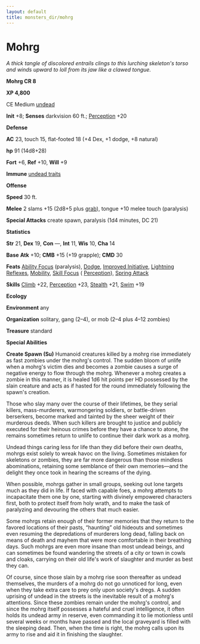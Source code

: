 ```yaml
---
layout: default
title: monsters_dir/mohrg
---
```

# Mohrg

_A thick tangle of discolored entrails clings to this lurching skeleton's torso and winds upward to loll from its jaw like a clawed tongue._

**Mohrg CR 8**

**XP 4,800**

CE Medium [undead](creatureTypes#_undead)

**Init** +8; **Senses** darkvision 60 ft.; [Perception](../skills_dir/perception#_perception) +20

**Defense**

**AC** 23, touch 15, flat-footed 18 (+4 Dex, +1 dodge, +8 natural)

**hp** 91 (14d8+28)

**Fort** +6, **Ref** +10, **Will** +9

**Immune** [undead traits](universalMonsterRules#_undead-traits)

**Offense**

**Speed** 30 ft.

**Melee** 2 slams +15 (2d8+5 plus [grab](universalMonsterRules#_grab)), tongue +10 melee touch (paralysis)

**Special Attacks** create spawn, paralysis (1d4 minutes, DC 21)

**Statistics**

**Str** 21, **Dex** 19, **Con** —, **Int** 11, **Wis** 10, **Cha** 14

**Base**  **Atk** +10; **CMB** +15 (+19 grapple); **CMD** 30

**Feats** [Ability Focus](monsterFeats#_ability-focus) (paralysis), [Dodge](../feats#_dodge), [Improved Initiative](../feats#_improved-initiative), [Lightning Reflexes](../feats#_lightning-reflexes), [Mobility](../feats#_mobility), [Skill Focus](../feats#_skill-focus) ( [Perception](../skills_dir/perception#_perception)), [Spring Attack](../feats#_spring-attack)

**Skills** [Climb](../skills_dir/climb#_climb) +22, [Perception](../skills_dir/perception#_perception) +23, [Stealth](../skills_dir/stealth#_stealth) +21, [Swim](../skills_dir/swim#_swim) +19

**Ecology**

**Environment** any

**Organization** solitary, gang (2–4), or mob (2–4 plus 4–12 zombies)

**Treasure** standard

**Special Abilities**

**Create Spawn (Su)** Humanoid creatures killed by a mohrg rise immediately as fast zombies under the mohrg's control. The sudden bloom of unlife when a mohrg's victim dies and becomes a zombie causes a surge of negative energy to flow through the mohrg. Whenever a mohrg creates a zombie in this manner, it is healed 1d6 hit points per HD possessed by the slain creature and acts as if hasted for the round immediately following the spawn's creation.

Those who slay many over the course of their lifetimes, be they serial killers, mass-murderers, warmongering soldiers, or battle-driven berserkers, become marked and tainted by the sheer weight of their murderous deeds. When such killers are brought to justice and publicly executed for their heinous crimes before they have a chance to atone, the remains sometimes return to unlife to continue their dark work as a mohrg.

Undead things caring less for life than they did before their own deaths, mohrgs exist solely to wreak havoc on the living. Sometimes mistaken for skeletons or zombies, they are far more dangerous than those mindless abominations, retaining some semblance of their own memories—and the delight they once took in hearing the screams of the dying.

When possible, mohrgs gather in small groups, seeking out lone targets much as they did in life. If faced with capable foes, a mohrg attempts to incapacitate them one by one, starting with divinely empowered characters first, both to protect itself from holy wrath, and to make the task of paralyzing and devouring the others that much easier.

Some mohrgs retain enough of their former memories that they return to the favored locations of their pasts, “haunting” old hideouts and sometimes even resuming the depredations of murderers long dead, falling back on means of death and mayhem that were more comfortable in their breathing days. Such mohrgs are even more insane than most undead beings, and can sometimes be found wandering the streets of a city or town in cowls and cloaks, carrying on their old life's work of slaughter and murder as best they can.

Of course, since those slain by a mohrg rise soon thereafter as undead themselves, the murders of a mohrg do not go unnoticed for long, even when they take extra care to prey only upon society's dregs. A sudden uprising of undead in the streets is the inevitable result of a mohrg's attentions. Since these zombies remain under the mohrg's control, and since the mohrg itself possesses a hateful and cruel intelligence, it often holds its undead army in reserve, even commanding it to lie motionless until several weeks or months have passed and the local graveyard is filled with the sleeping dead. Then, when the time is right, the mohrg calls upon its army to rise and aid it in finishing the slaughter.

